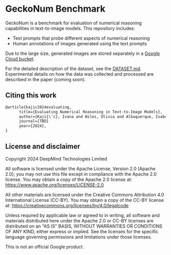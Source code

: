 # GeckoNum Benchmark
GeckoNum is a benchmark for evaluation of numerical reasoning capabilities in text-to-image models.
This repository includes:

* Text prompts that probe different aspects of numerical reasoning
* Human annotations of images generated using the text prompts

Due to the large size, generated images are stored separately in a <a href="https://storage.googleapis.com/geckonum_t2i_benchmark/index.html" target="_blank">Google Cloud bucket</a>.

For the detailed description of the dataset, see the [DATASET.md](DATABASE.md). Experimental details on how the data was collected and processed are described in the paper (coming soon).


## Citing this work


```latex
@article{kajic2024evaluating,
      title={Evaluating Numerical Reasoning in Text-to-Image Models},
      author={Kaji{\'c}, Ivana and Wiles, Olivia and Albuquerque, Isabela and Bauer, Matthias and Wang, Su and Pont-Tuset, Jordi and Nematzadeh, Aida},
      journal={TBD}
      year={2024},
}
```

## License and disclaimer

Copyright 2024 DeepMind Technologies Limited

All software is licensed under the Apache License, Version 2.0 (Apache 2.0);
you may not use this file except in compliance with the Apache 2.0 license.
You may obtain a copy of the Apache 2.0 license at:
https://www.apache.org/licenses/LICENSE-2.0

All other materials are licensed under the Creative Commons Attribution 4.0
International License (CC-BY). You may obtain a copy of the CC-BY license at:
https://creativecommons.org/licenses/by/4.0/legalcode

Unless required by applicable law or agreed to in writing, all software and
materials distributed here under the Apache 2.0 or CC-BY licenses are
distributed on an "AS IS" BASIS, WITHOUT WARRANTIES OR CONDITIONS OF ANY KIND,
either express or implied. See the licenses for the specific language governing
permissions and limitations under those licenses.

This is not an official Google product.
